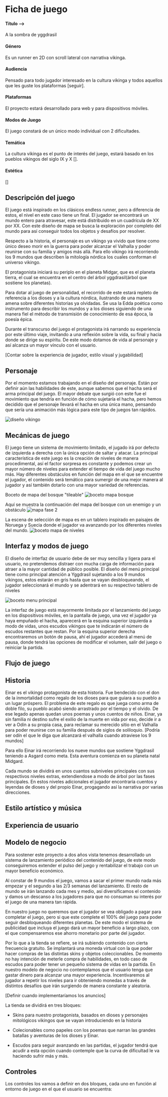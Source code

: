 # Ficha de juego


#### Título -->   
A la sombra de yggdrasil
#### Género 
Es un runner en 2D con scroll lateral con narrativa vikinga.
#### Audiencia
Pensado para todo jugador interesado en la cultura vikinga y todos aquellos que les guste los plataformas [seguir].
#### Plataformas
El proyecto estará desarrollado para web y para dispositivos móviles.
#### Modos de Juego
El juego constará de un único modo individual con 2 dificultades.
#### Temática
La cultura vikinga es el punto de interés del juego, estará basado en los pueblos vikingos del siglo IX y X [].
#### Estética  
[]

## Descripción del juego

El juego está inspirado en los clásicos endless runner, pero a diferencia de estos, el nivel en este caso tiene un final. El jugador se encontrará un mundo entero para atravesar, este está distribuido en un cuadrícula de XX por XX. Con este diseño de mapa se busca la exploración por completo del mundo para así conseguir todos los objetos y desafíos por resolver.


Respecto a la historia, el personaje es un vikingo ya vivido que tiene como único deseo morir en la guerra para poder alcanzar el Valhalla y poder reunirse con su familia y amigos más allá. Para ello vikingo irá recorriendo los 9 mundos que describen la mitología nórdica los cuales conforman el universo vikingo.

El protagonista iniciará su periplo en el planeta Midgar, que es el planeta tierra, el cual se encuentra en el centro del árbol yggdrasil(árbol que sostiene los planetas).


Para dotar al juego de personalidad, el recorrido de este estará repleto de referencia a los dioses y a la cultura nórdica, ilustrando de una manera amena sobre diferentes historias ya olvidadas. Se usa la Edda poética como instrumento para describir los mundos y a los dioses siguiendo de una manera fiel el método de transmisión de conocimiento de esa época, la poesía épica.


Durante el transcurso del juego el protagonista irá narrando su experiencia por este último viaje, invitando a una reflexión sobre la vida, su final y hacia donde se dirige su espíritu. De este modo dotamos de vida al personaje y así alcanza un mayor vínculo con el usuario.


[Contar sobre la experiencia de jugador, estilo visual y jugabilidad]

## Personaje

Por el momento estamos trabajando en el diseño del personaje. Están por definir aún las habilidades de este, aunque sabemos que el hacha será el arma principal del juego.
El mayor debate que surgió con este fue el movimiento que tendría en función de cómo sujetaría el hacha, pero hemos decidido que el personaje llevará el hacha en una única mano, pensando que sería una animación más lógica para este tipo de juegos tan rápidos.

![diseño vikingo](https://user-images.githubusercontent.com/55508821/95829995-4bbd6d80-0d37-11eb-871d-834920725f60.jpeg)



## Mecánicas de juego
El juego tiene un sistema de movimiento limitado, el jugado irá por defecto de izquierda a derecha con la única opción de saltar y atacar.
La principal característica de este juego es la creación de niveles de manera procedimental, así el factor sorpresa es constante y podemos crear un mayor número de niveles para extender el tiempo de vida del juego mucho más.
Hay diferentes obstáculos en función del mapa en el que se encuentre el jugador, el contenido será temático para sumergir de una mejor manera al jugador y así también dotarlo con una mayor variedad de referencias.

Boceto de mapa del bosque "tileable"
![boceto mapa bosque](https://user-images.githubusercontent.com/55508821/96410498-4b195100-11e7-11eb-9289-1263f45bc08c.jpeg)

Aquí se muestra la continuación del mapa del bosque con un enemigo y un obstáculo
![mapa fase 2](https://user-images.githubusercontent.com/55508821/96566275-a7eb3900-12c5-11eb-8953-51e343277f71.jpg)

La escena de selección de mapa es en un tablero inspirado en paisajes de Noruega y Suecia donde el jugador va avanzando por los diferentes niveles del mundo.
![boceto mapa de niveles](https://user-images.githubusercontent.com/55508821/96410879-e4486780-11e7-11eb-986e-956eb7e3723b.jpeg)


## Interfaz y modos de juego
El diseño de interfaz de usuario debe de ser muy sencilla y ligera para el usuario, no pretendemos distraer con mucha carga de información para atraer a la mayor cantidad de público posible. El diseño del menú principal tiene como principal atención a Yggdrasil sujetando a los 9 mundos vikingos, estos estarán en gris hasta que se vayan desbloqueando, el jugador seleccionará el mundo y se adentrará en su respectivo tablero de niveles 

![boceto menu principal](https://user-images.githubusercontent.com/55508821/96411648-160dfe00-11e9-11eb-88f5-9fe2edd62911.jpeg)

La interfaz de juego está mayormente limitada por el lanzamiento del juego en los dispositivos móviles, en la pantalla de juego, una vez el jugador ya haya empuñado el hacha, aparecerá en la esquina superior izquierda a modo de vidas, unos escudos vikingos que te indicarán el número de escudos restantes que restan. Por la esquina superior derecha encontraremos un botón de pausa, ahí el jugador accederá al menú de pausa, donde tendrá las opciones de modificar el volumen, salir del juego o reiniciar la partida.


## Flujo de juego


## Historia

Einar es el vikingo protagonista de esta historia. Fue bendecido con el don de la inmortalidad como regalo de los dioses para que guiara a su pueblo a un lugar próspero. El problema de este regalo es que juega como arma de doble filo, su pueblo acabó siendo arrastrado por el tiempo y el olvido. De ese legado apenas quedan unos poemas y unos cuentos de niños. Einar, ya sin familia ni destino sufre el exilio de la muerte en vida por eso, decide ir a ver a Odín a su propia casa, para reclamar su merecido sitio en el Valhalla para poder reunirse con su familia después de siglos de soliloquio. 
[Podría ser odín el que le diga que alcanzará el valhalla cuando atraviese los 9 mundos]

Para ello Einar irá recorriendo los nueve mundos que sostiene Yggdrasil teniendo a Asgard como meta. Esta aventura comienza en su planeta natal Midgard.

Cada mundo se dividirá en unos cuantos subniveles principales con sus respectivos niveles extras, extendiendose a modo de árbol por las fases principales. En estos niveles adicionales el jugador encontraría cuentos y leyendas de dioses y del propio Einar, progagando así la narrativa por varias direcciones.




## Estilo artístico y música

## Experiencia de usuario

## Modelo de negocio
Para sostener este proyecto a dos años vista tenemos desarrollado un sistema de lanzamiento periódico del contenido del juego, de este modo conseguiremos extender el pulso del juego y rentabilizar el trabajo con un mayor beneficio económico.

Al constar de 9 mundos el juego, vamos a sacar el primer mundo nada más empezar y el segundo a las 2/3 semanas del lanzamiento. El resto de mundo se irán lanzando cada mes y medio, así diversificamos el contenido y damos un descanso a los jugadores para que no consuman su interés por el juego de una manera tan rápida.

En nuestro juego no queremos que el jugador se vea obligado a pagar para completar el juego, pero si que este complete el 100% del juego para poder seguir desbloqueando diferentes planetas. De este modo el sistema de publicidad que incluya el juego dará un mayor beneficio a largo plazo, con el que compensaremos ese ahorro monetario por parte del jugador. 



Por lo que a la tienda se refiere, se irá subiendo contenido con cierta frecuencia gratuito. Se implantará una moneda virtual con la que poder hacer compras de las distintas skins y objetos coleccionables. De momento no hay intención de meterle compra de habilidades, en todo caso de escudos para poder tener un pequeño sistema de vidas en la partida.
En nuestro modelo de negocio no contemplamos que el usuario tenga que gastar dinero para alcanzar una mayor experiencia. Incentivaremos al jugador a repetir los niveles para ir obteniendo monedas a través de distintos desafíos que irán surgiendo de manera constante y aleatoria.

[Definir cuando implementaríamos los anuncios]

La tienda se dividirá en tres bloques:
- Skins para nuestro protagonista, basados en dioses y personajes mitológicos vikingos que se vayan introduciendo en la historia

- Colecionables como papeles con los poemas que narran las grandes batallas y aventuras de los dioses y Einar. 

- Escudos para seguir avanzando en las partidas, el jugador tendrá que acudir a esta opción cuando contemple que la curva de dificultad le va haciendo sufrir más y más.

## Controles
Los controles los vamos a definir en dos bloques, cada uno en función al entorno de juego en el que el usuario se encuentra:


